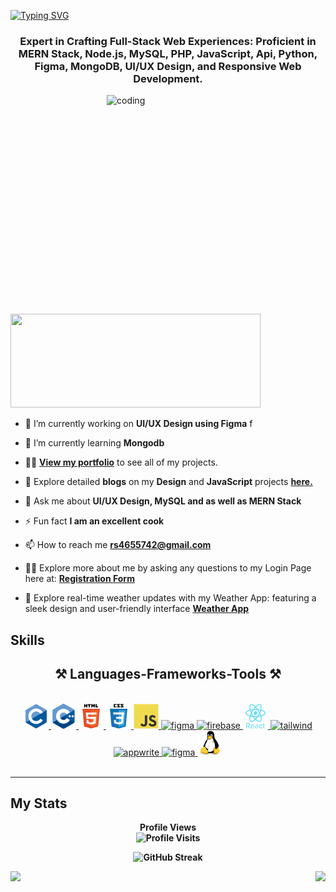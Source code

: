 [![Typing SVG](https://readme-typing-svg.demolab.com?font=Fira+Code&pause=1000&color=2ECC40&width=720&lines=%F0%9F%91%8B+%0A+Hey%2C+there%21%21+I'm+Rahul+and+Welcome+to+my+Profile%21)](https://git.io/typing-svg)
<h3 align="center">Expert in Crafting Full-Stack Web Experiences: Proficient in MERN Stack, Node.js, MySQL, PHP, JavaScript, Api, Python, Figma, MongoDB, UI/UX Design, and Responsive Web Development.</h3>

<img align="right" alt="coding" height ="350" width="350" src="https://marketbusinessnews.com/wp-content/uploads/2020/10/1-Predictive-Analytics-GIF-for-article.gif">

<p align="left"> <a href="https://www.linkedin.com/in/rahul-samanta-116572275//" target="blank"><img src="https://cdn.dribbble.com/users/1525393/screenshots/6420056/comp_4.gif" width="400" height="150" /></a> </p>

- 🔭 I’m currently working on **UI/UX Design using Figma**
f
- 🌱 I’m currently learning **Mongodb** 

- 👨‍💻 [**View my portfolio**]( https://rahulsamanta82.github.io/MY_PORTFOLIO/) to see all of my projects.

- 📝 Explore detailed **blogs** on my **Design** and **JavaScript** projects [**here.**](https://rahulsamanta82.github.io/Multi_Gaming/)

- 💬 Ask me about **UI/UX Design, MySQL and as well as MERN Stack**

- ⚡ Fun fact **I am an excellent cook**

- 📫 How to reach me **rs4655742@gmail.com**

- 👨‍💻 Explore more about me by asking any questions to my Login Page here at: [**Registration Form**](https://rahulsamanta82.github.io/Registration_from/)

- 🤗 Explore real-time weather updates with my Weather App: featuring a sleek design and user-friendly interface [**Weather App**](https://rahulsamanta82.github.io/Weather_app/)
  

## Skills

<h2 align="center">⚒️ Languages-Frameworks-Tools ⚒️</h2>
<br/>
<div align="center">
   <a href="https://www.cprogramming.com/" target="_blank" rel="noreferrer"> <img src="https://raw.githubusercontent.com/devicons/devicon/master/icons/c/c-original.svg" alt="c" width="40" height="40"/> </a> <a href="https://www.w3schools.com/cpp/" target="_blank" rel="noreferrer"> <img src="https://raw.githubusercontent.com/devicons/devicon/master/icons/cplusplus/cplusplus-original.svg" alt="cplusplus" width="40" height="40"/> </a> <a href="https://www.w3.org/html/" target="_blank" rel="noreferrer"> <img src="https://raw.githubusercontent.com/devicons/devicon/master/icons/html5/html5-original-wordmark.svg" alt="html5" width="40" height="40"/> </a> <a href="https://www.w3schools.com/css/" target="_blank" rel="noreferrer"> <img src="https://raw.githubusercontent.com/devicons/devicon/master/icons/css3/css3-original-wordmark.svg" alt="css3" width="40" height="40"/> </a><a href="https://developer.mozilla.org/en-US/docs/Web/JavaScript" target="_blank" rel="noreferrer"> <img src="https://raw.githubusercontent.com/devicons/devicon/master/icons/javascript/javascript-original.svg" alt="javascript" width="40" height="40"/>  <a href="https://www.figma.com/" target="_blank" rel="noreferrer"> <img src="https://www.vectorlogo.zone/logos/figma/figma-icon.svg" alt="figma" width="40" height="40"/> </a> <a href="https://firebase.google.com/" target="_blank" rel="noreferrer"> <img src="https://www.vectorlogo.zone/logos/firebase/firebase-icon.svg" alt="firebase" width="40" height="40"/> </a>  </a> <a href="https://reactjs.org/" target="_blank" rel="noreferrer"> <img src="https://raw.githubusercontent.com/devicons/devicon/master/icons/react/react-original-wordmark.svg" alt="react" width="40" height="40"/> </a> <a href="https://tailwindcss.com/" target="_blank" rel="noreferrer"> <img src="https://www.vectorlogo.zone/logos/tailwindcss/tailwindcss-icon.svg" alt="tailwind" width="40" height="40"/> </a> <a href="https://appwrite.io" target="_blank" rel="noreferrer"> <img src="https://www.vectorlogo.zone/logos/appwriteio/appwriteio-icon.svg" alt="appwrite" width="40" height="40"/> </a> <align="left"> <a href="https://www.figma.com/" target="_blank" rel="noreferrer"> <img src="https://www.vectorlogo.zone/logos/figma/figma-icon.svg" alt="figma" width="40" height="40"/> </a> <a href="https://www.linux.org/" target="_blank" rel="noreferrer"> <img src="https://raw.githubusercontent.com/devicons/devicon/master/icons/linux/linux-original.svg" alt="linux" width="40" height="40"/> </a>
</div>
<br/>
<hr/> 



## My Stats

<p align="center"> <b>Profile Views<b> 
  <br>
  <img src="https://profile-counter.glitch.me/{rahulsamanta82}/count.svg" alt="Profile Visits" />
</p>

<p align="center">
    <img src="http://github-readme-streak-stats.herokuapp.com?user=rahulsamanta82&theme=dark&background=000000" alt="GitHub Streak" />
</p>

<img src="https://github-readme-stats.vercel.app/api?username=rahulsamanta82&show_icons=true&theme=merko" align="left" height=160em>
<img src="https://github-readme-stats.vercel.app/api/top-langs/?username=rahulsamanta82&layout=compact&theme=vision-friendly-dark" align="right" height=160em>
